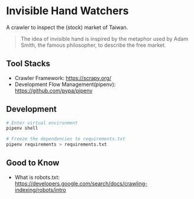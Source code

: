 # Invisible Hand Watchers

A crawler to inspect the (stock) market of Taiwan.

> The idea of invisible hand is inspired by the metaphor used by Adam Smith, the famous philosopher, to describe the free market.

## Tool Stacks

- Crawler Framework: https://scrapy.org/
- Development Flow Management(pipenv): https://github.com/pypa/pipenv

## Development

```bash
# Enter virtual environment
pipenv shell

# Freeze the dependencies to requirements.txt
pipenv requirements > requirements.txt
```

## Good to Know

- What is robots.txt: https://developers.google.com/search/docs/crawling-indexing/robots/intro
